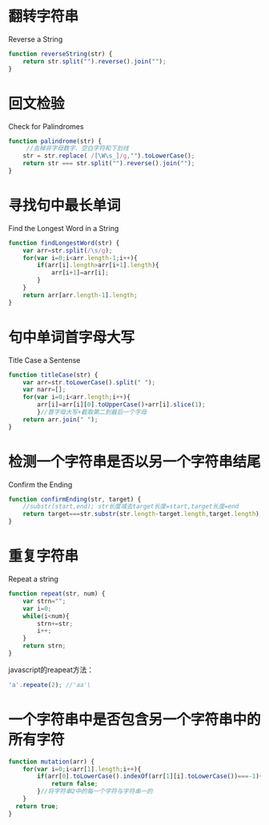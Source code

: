 # 翻转字符串

Reverse a String

```javascript
function reverseString(str) {
	return str.split("").reverse().join("");
}
```

# 回文检验

Check for Palindromes

```javascript
function palindrome(str) {
     //去掉非字母数字、空白字符和下划线
    str = str.replace( /[\W\s_]/g,"").toLowerCase();
    return str === str.split("").reverse().join("");
}
```
# 寻找句中最长单词

Find the Longest Word in a String

```javascript
function findLongestWord(str) {
	var arr=str.split(/\s/g);
	for(var i=0;i<arr.length-1;i++){
    	if(arr[i].length>arr[i+1].length){
			arr[i+1]=arr[i];
    	}
	}
 	return arr[arr.length-1].length;
}
```


# 句中单词首字母大写

Title Case a Sentense

```javascript
function titleCase(str) {
	var arr=str.toLowerCase().split(" ");
	var narr=[];
	for(var i=0;i<arr.length;i++){
		arr[i]=arr[i][0].toUpperCase()+arr[i].slice(1);
    	}//首字母大写+截取第二到最后一个字母
    return arr.join(" ");
}
```
# 检测一个字符串是否以另一个字符串结尾

Confirm the Ending

```javascript
function confirmEnding(str, target) {
	//substr(start,end); str长度减去target长度=start,target长度=end
	return target===str.substr(str.length-target.length,target.length);
}
```
# 重复字符串

Repeat a string

```javascript
function repeat(str, num) {
	var strn="";
    var i=0;
    while(i<num){
    	strn+=str;
		i++;
	}
	return strn;
}
```
javascript的reapeat方法：

```javascript
'a'.repeate(2); //'aa'\
```

# 一个字符串中是否包含另一个字符串中的所有字符

```javascript
function mutation(arr) {
	for(var i=0;i<arr[1].length;i++){
		if(arr[0].toLowerCase().indexOf(arr[1][i].toLowerCase())===-1){
    		return false;
		}//将字符串2中的每一个字符与字符串一的
	}
  return true;
}
```
